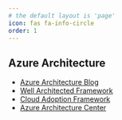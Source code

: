 ```yaml
---
# the default layout is 'page'
icon: fas fa-info-circle
order: 1
---
```


## Azure Architecture
 - [Azure Architecture Blog](https://techcommunity.microsoft.com/category/azure/blog/azurearchitectureblog)
 - [Well Architected Framework](https://learn.microsoft.com/en-us/azure/well-architected/)
 - [Cloud Adoption Framework](https://learn.microsoft.com/en-us/azure/cloud-adoption-framework/)
 - [Azure Architecture Center](https://learn.microsoft.com/en-us/azure/architecture/)
